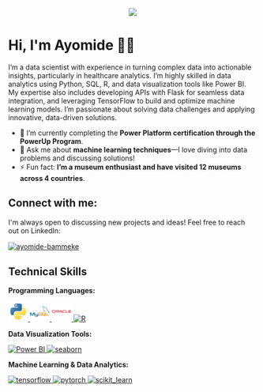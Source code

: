 <div id="header" align="center">
  <img src="https://media.giphy.com/media/v1.Y2lkPTc5MGI3NjExY2ZwMHQxaHptNXJvOThsYjlmdXBsYWpteTQyNDFwYnp6a3NzOWgybCZlcD12MV9pbnRlcm5hbF9naWZfYnlfaWQmY3Q9Zw/l2JHZ0dIcyFo5UQGQ/giphy.gif" width="150"/>
</div>


# Hi, I'm Ayomide 👋🏾

I’m a data scientist with experience in turning complex data into actionable insights, particularly in healthcare analytics. I’m highly skilled in data analytics using Python, SQL, R, and data visualization tools like Power BI. My expertise also includes developing APIs with Flask for seamless data integration, and leveraging TensorFlow to build and optimize machine learning models. I’m passionate about solving data challenges and applying innovative, data-driven solutions.

- 🌱 I’m currently completing the **Power Platform certification through the PowerUp Program**.
- 💬 Ask me about **machine learning techniques**—I love diving into data problems and discussing solutions!
- ⚡ Fun fact: **I’m a museum enthusiast and have visited 12 museums across 4 countries**.

## Connect with me:
I'm always open to discussing new projects and ideas! Feel free to reach out on LinkedIn:

<p align="left">
<a href="https://linkedin.com/in/ayomide-bammeke" target="blank"><img align="center" src="https://raw.githubusercontent.com/rahuldkjain/github-profile-readme-generator/master/src/images/icons/Social/linked-in-alt.svg" alt="ayomide-bammeke" height="30" width="40" /></a>

## Technical Skills

**Programming Languages:**
<p align="left"> 
<a href="https://www.python.org" target="_blank" rel="noreferrer"> <img src="https://raw.githubusercontent.com/devicons/devicon/master/icons/python/python-original.svg" alt="python" width="40" height="40"/> </a> 
<a href="https://www.mysql.com/" target="_blank" rel="noreferrer"> <img src="https://raw.githubusercontent.com/devicons/devicon/master/icons/mysql/mysql-original-wordmark.svg" alt="mysql" width="40" height="40"/> </a> 
<a href="https://www.oracle.com/" target="_blank" rel="noreferrer"> <img src="https://raw.githubusercontent.com/devicons/devicon/master/icons/oracle/oracle-original.svg" alt="oracle" width="40" height="40"/> </a>
<a href="https://www.r-project.org/" target="_blank" rel="noreferrer"> <img src="https://www.r-project.org/logo/Rlogo.png" alt="R" width="40" height="40"/> </a>
</p>

**Data Visualization Tools:**
<p align="left"> 
<a href="https://powerbi.microsoft.com/" target="_blank" rel="noreferrer"> <img src="https://upload.wikimedia.org/wikipedia/commons/thumb/1/1d/Microsoft_Power_BI_Logo.svg/1024px-Microsoft_Power_BI_Logo.svg.png" alt="Power BI" width="40" height="40"/> </a> 
<a href="https://seaborn.pydata.org/" target="_blank" rel="noreferrer"> <img src="https://seaborn.pydata.org/_images/logo-mark-lightbg.svg" alt="seaborn" width="40" height="40"/> </a>
</p>

**Machine Learning & Data Analytics:**
<p align="left"> 
<a href="https://www.tensorflow.org" target="_blank" rel="noreferrer"> <img src="https://www.vectorlogo.zone/logos/tensorflow/tensorflow-icon.svg" alt="tensorflow" width="40" height="40"/> </a> 
<a href="https://pytorch.org/" target="_blank" rel="noreferrer"> <img src="https://www.vectorlogo.zone/logos/pytorch/pytorch-icon.svg" alt="pytorch" width="40" height="40"/> </a> 
<a href="https://scikit-learn.org/" target="_blank" rel="noreferrer"> <img src="https://upload.wikimedia.org/wikipedia/commons/0/05/Scikit_learn_logo_small.svg" alt="scikit_learn" width="40" height="40"/> </a> 
</p>




